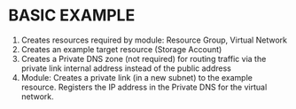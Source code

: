 # BASIC EXAMPLE

  1. Creates resources required by module: Resource Group, Virtual Network
  2. Creates an example target resource (Storage Account)
  3. Creates a Private DNS zone (not required) for routing traffic via the private link internal address instead of the public address
  4. Module: Creates a private link (in a new subnet) to the example resource. Registers the IP address in the Private DNS for the virtual network.

